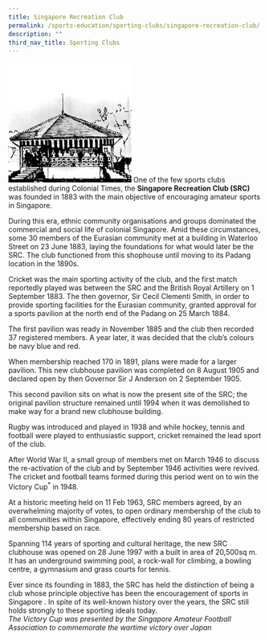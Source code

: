 ```yaml
---
title: Singapore Recreation Club
permalink: /sports-education/sporting-clubs/singapore-recreation-club/
description: ""
third_nav_title: Sporting Clubs
---
```

![Singapore Recreation Club](/images/Sport%20Education/Sporting%20Clubs/RecreationClub.jpeg)
One of the few sports clubs established during Colonial Times, the **Singapore Recreation Club (SRC)** was founded in 1883 with the main objective of encouraging amateur sports in Singapore.
  
During this era, ethnic community organisations and groups dominated the commercial and social life of colonial Singapore. Amid these circumstances, some 30 members of the Eurasian community met at a building in Waterloo Street on 23 June 1883, laying the foundations for what would later be the SRC. The club functioned from this shophouse until moving to its Padang location in the 1890s.
  
Cricket was the main sporting activity of the club, and the first match reportedly played was between the SRC and the British Royal Artillery on 1 September 1883. The then governor, Sir Cecil Clementi Smith, in order to provide sporting facilities for the Eurasian community, granted approval for a sports pavilion at the north end of the Padang on 25 March 1884.
  
The first pavilion was ready in November 1885 and the club then recorded 37 registered members. A year later, it was decided that the club’s colours be navy blue and red. 

When membership reached 170 in 1891, plans were made for a larger pavilion. This new clubhouse pavilion was completed on 8 August 1905 and declared open by then Governor Sir J Anderson on 2 September 1905.
  
This second pavilion sits on what is now the present site of the SRC; the original pavilion structure remained until 1994 when it was demolished to make way for a brand new clubhouse building.
  
Rugby was introduced and played in 1938 and while hockey, tennis and football were played to enthusiastic support, cricket remained the lead sport of the club.  
  
After World War II, a small group of members met on March 1946 to discuss the re-activation of the club and by September 1946 activities were revived. The cricket and football teams formed during this period went on to win the Victory Cup<sup>*</sup> in 1948.
  
At a historic meeting held on 11 Feb 1963, SRC members agreed, by an overwhelming majority of votes, to open ordinary membership of the club to all communities within Singapore, effectively ending 80 years of restricted membership based on race.  
  
Spanning 114 years of sporting and cultural heritage, the new SRC clubhouse was opened on 28 June 1997 with a built in area of 20,500sq m. It has an underground swimming pool, a rock-wall for climbing, a bowling centre, a gymnasium and grass courts for tennis.  
  
Ever since its founding in 1883, the SRC has held the distinction of being a club whose principle objective has been the encouragement of sports in Singapore . In spite of its well-known history over the years, the SRC still holds strongly to these sporting ideals today.  
*The Victory Cup was presented by the Singapore Amateur Football Association to commemorate the wartime victory over Japan*